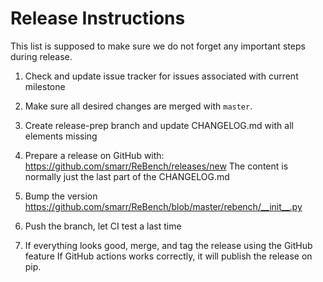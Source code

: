 # Release Instructions

This list is supposed to make sure we do not forget any important steps during
release.

1. Check and update issue tracker for issues associated with current milestone

2. Make sure all desired changes are merged with `master`.

3. Create release-prep branch and update CHANGELOG.md with all elements missing

4. Prepare a release on GitHub with: https://github.com/smarr/ReBench/releases/new
   The content is normally just the last part of the CHANGELOG.md

5. Bump the version https://github.com/smarr/ReBench/blob/master/rebench/__init__.py

6. Push the branch, let CI test a last time

7. If everything looks good, merge, and tag the release using the GitHub feature
   If GitHub actions works correctly, it will publish the release on pip.
